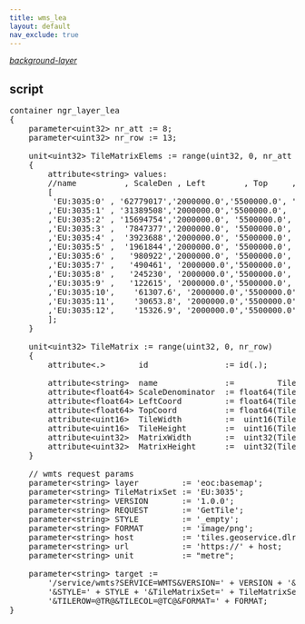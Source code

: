 ```yaml
---
title: wms_lea
layout: default
nav_exclude: true
---
```

_[background-layer](background-layer)_

## script

<pre>
container ngr_layer_lea 
{
	parameter&lt;uint32&gt; nr_att := 8;
	parameter&lt;uint32&gt; nr_row := 13;
	
	unit&lt;uint32&gt; TileMatrixElems := range(uint32, 0, nr_att * nr_row)
	{
		attribute&lt;string&gt; values:
		//name          , ScaleDen , Left        , Top     ,Width ,Height, MatrixWidth,MatrixHeight
		[
		 'EU:3035:0' , '62779017','2000000.0','5500000.0', '256' ,'256' ,    '1'     ,    '1'
		,'EU:3035:1' , '31389508','2000000.0','5500000.0',  '256' ,'256' ,    '2'     ,    '2'
		,'EU:3035:2' , '15694754','2000000.0', '5500000.0',  '256' ,'256' ,    '4'     ,    '4'
		,'EU:3035:3' ,  '7847377','2000000.0', '5500000.0',  '256' ,'256' ,    '8'     ,    '8'
		,'EU:3035:4' ,  '3923688','2000000.0', '5500000.0',  '256' ,'256' ,   '16'     ,   '16'
		,'EU:3035:5' ,  '1961844','2000000.0', '5500000.0',  '256' ,'256' ,   '32'     ,   '32'
		,'EU:3035:6' ,   '980922','2000000.0', '5500000.0',  '256' ,'256' ,   '64'     ,   '64'
		,'EU:3035:7' ,   '490461', '2000000.0','5500000.0',  '256' ,'256' ,  '128'     ,  '128'
		,'EU:3035:8' ,   '245230', '2000000.0','5500000.0',  '256' ,'256' ,  '256'     ,  '256'
		,'EU:3035:9' ,   '122615', '2000000.0','5500000.0',  '256' ,'256' ,  '512'     ,  '512'
		,'EU:3035:10',    '61307.6', '2000000.0','5500000.0', '256' ,'256' , '1024'     , '1024'
		,'EU:3035:11',    '30653.8', '2000000.0','5500000.0',  '256' ,'256' , '2048'     , '2048'
		,'EU:3035:12',    '15326.9', '2000000.0','5500000.0',  '256' ,'256' , '4096'     , '4096'
		];
	}

	unit&lt;uint32&gt; TileMatrix := range(uint32, 0, nr_row)
	{
		attribute&lt;.&gt;       id                := id(.);

		attribute&lt;string&gt;  name              :=         TileMatrixElems/values[value(id * nr_att + 0, TileMatrixElems)];
		attribute&lt;float64&gt; ScaleDenominator  := float64(TileMatrixElems/values[value(id * nr_att + 1, TileMatrixElems)]);
		attribute&lt;float64&gt; LeftCoord         := float64(TileMatrixElems/values[value(id * nr_att + 2, TileMatrixElems)]);
		attribute&lt;float64&gt; TopCoord          := float64(TileMatrixElems/values[value(id * nr_att + 3, TileMatrixElems)]);
		attribute&lt;uint16&gt;  TileWidth         :=  uint16(TileMatrixElems/values[value(id * nr_att + 4, TileMatrixElems)]);
		attribute&lt;uint16&gt;  TileHeight        :=  uint16(TileMatrixElems/values[value(id * nr_att + 5, TileMatrixElems)]);
		attribute&lt;uint32&gt;  MatrixWidth       :=  uint32(TileMatrixElems/values[value(id * nr_att + 6, TileMatrixElems)]);
		attribute&lt;uint32&gt;  MatrixHeight      :=  uint32(TileMatrixElems/values[value(id * nr_att + 7, TileMatrixElems)]);
	}

    // wmts request params
    parameter&lt;string&gt; layer         := 'eoc:basemap';
    parameter&lt;string&gt; TileMatrixSet := 'EU:3035';
    parameter&lt;string&gt; VERSION       := '1.0.0';
    parameter&lt;string&gt; REQUEST       := 'GetTile';
    parameter&lt;string&gt; STYLE         := '_empty';
    parameter&lt;string&gt; FORMAT        := 'image/png';
	parameter&lt;string&gt; host          := 'tiles.geoservice.dlr.de';
    parameter&lt;string&gt; url           := 'https://' + host;
    parameter&lt;string&gt; unit          := "metre";                     
    
    parameter&lt;string&gt; target := 
        '/service/wmts?SERVICE=WMTS&VERSION=' + VERSION + '&REQUEST=' + REQUEST + '&LAYER=' + layer + 
        '&STYLE=' + STYLE + '&TileMatrixSet=' + TileMatrixSet + '&TILEMATRIX=' + TileMatrixSet + ':@TM@'+
        '&TILEROW=@TR@&TILECOL=@TC@&FORMAT=' + FORMAT;
}



</pre>